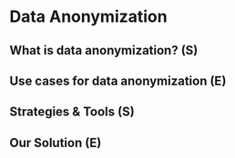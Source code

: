 # Data Anonymization 
## What is data anonymization? (S)
## Use cases for data anonymization (E)
## Strategies & Tools (S)
## Our Solution (E)
